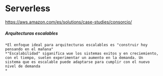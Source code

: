 # Serverless
https://aws.amazon.com/es/solutions/case-studies/consorcio/
##### Arquitecturas escalables 
~~~
*El enfoque ideal para arquitecturas escalables es "construir hoy pensando en el mañana" 
*"Escalabilidad" siganifica wue los sistemas exitos y en creciemiento, con el tiempo, suelen experimentar un aumento en la demanda. Un sistema que es escalable puede adaptarse para cumplir con el nuevo nivel de demanda
*

~~~
